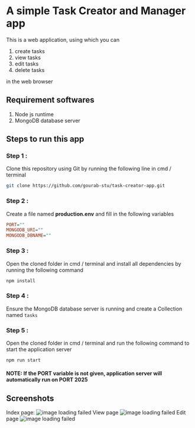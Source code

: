 # A simple Task Creator and Manager app
This is a web application, using which you can
<ol>
  <li>create tasks</li>
  <li>view tasks</li>
  <li>edit tasks</li>
  <li>delete tasks</li>
</ol>
in the web browser

## Requirement softwares
<ol>
  <li>Node js runtime</li>
  <li>MongoDB database server</li>
</ol>

## Steps to run this app
### Step 1 : 
Clone this repository using Git by running the following line in cmd / terminal

```sh
git clone https://github.com/gourab-stu/task-creator-app.git
```

### Step 2 : 
Create a file named <b>production.env</b> and fill in the following variables
```ini
PORT=""
MONGODB_URI=""
MONGODB_DBNAME=""
```

### Step 3 : 
Open the cloned folder in cmd / terminal and install all dependencies by running the following command
```sh
npm install
```

### Step 4 :
Ensure the MongoDB database server is running and  create a Collection named `tasks`

### Step 5 :
Open the cloned folder in cmd / terminal and run the following command to start the application server
```bash
npm run start
```
#### NOTE: If the <b>PORT</b> variable is not given, application server will automatically run on PORT 2025

## Screenshots
Index page:
![image loading failed](https://res.cloudinary.com/dvkmi9cmw/image/upload/v1738417899/task-creator-app-db/sis5l6smm2zkgtiqpymj.png)
View page
![image loading failed](https://res.cloudinary.com/dvkmi9cmw/image/upload/v1738417999/task-creator-app-db/ipltwjmy47qmegpqb0ee.png)
Edit page
![image loading failed](https://res.cloudinary.com/dvkmi9cmw/image/upload/v1738418166/task-creator-app-db/ijkcwepbmtvbf0o7c4ne.png)
